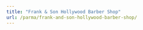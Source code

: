 ```yaml
---
title: "Frank & Son Hollywood Barber Shop"
url: /parma/frank-and-son-hollywood-barber-shop/
---
```

